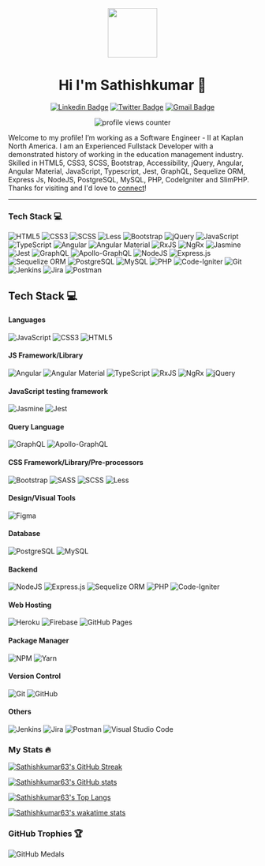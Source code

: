 <div id="header" align="center">
  <img
    src="https://media.giphy.com/media/M9gbBd9nbDrOTu1Mqx/giphy.gif"
    width="100"
  />

# Hi I'm Sathishkumar 👋
[![Linkedin Badge](https://img.shields.io/badge/-sathishkumar63-blue?style=flat&logo=Linkedin&logoColor=white&link=https://www.linkedin.com/in/sathishkumar63/)](https://www.linkedin.com/in/sathishkumar63/)
[![Twitter Badge](https://img.shields.io/badge/-@__sathishjim63-1ca0f1?style=flat&labelColor=1ca0f1&logo=twitter&logoColor=white&link=https://twitter.com/sathishjim63)](https://twitter.com/sathishjim63)
[![Gmail Badge](https://img.shields.io/badge/-sathishjim-c14438?style=flat&logo=Gmail&logoColor=white&link=mailto:sathishjim@gmail.com)](mailto:sathishjim@gmail.com)
    
<img
  src="https://komarev.com/ghpvc/?username=sathishkumar63&style=flat-square&color=blue"
  alt="profile views counter"
  />
</div>

Welcome to my profile! I’m working as a Software Engineer - II at Kaplan North America. I am an Experienced Fullstack Developer with a demonstrated history of working in the education management industry. Skilled in HTML5, CSS3, SCSS, Bootstrap, Accessibility, jQuery, Angular, Angular Material, JavaScript, Typescript, Jest, GraphQL, Sequelize ORM,  Express Js, NodeJS, PostgreSQL, MySQL, PHP, CodeIgniter and SlimPHP. Thanks for visiting and I'd love to [connect](https://www.linkedin.com/in/sathishkumar63/)!

---
### Tech Stack 💻 

![HTML5](https://img.shields.io/badge/HTML5-%23E34F26.svg?style=flat&logo=html5&logoColor=white)
![CSS3](https://img.shields.io/badge/CSS3-%231572B6.svg?style=flat&logo=css3&logoColor=white)
![SCSS](https://img.shields.io/badge/SCSS-hotpink.svg?style=flat&logo=SASS&logoColor=white)
![Less](https://img.shields.io/badge/less-2B4C80?style=flat&logo=less&logoColor=white)
![Bootstrap](https://img.shields.io/badge/Bootstrap-%23563D7C.svg?style=flat&logo=bootstrap&logoColor=white)
![jQuery](https://img.shields.io/badge/jQuery-%230769AD.svg?style=flat&logo=jquery&logoColor=white) 
![JavaScript](https://img.shields.io/badge/JavaScript-%23323330.svg?style=flat&logo=javascript&logoColor=%23F7DF1E)
![TypeScript](https://img.shields.io/badge/TypeScript-%23007ACC.svg?style=flat&logo=typescript&logoColor=white)
![Angular](https://img.shields.io/badge/Angular-%23DD0031.svg?style=flat&logo=angular&logoColor=white)
![Angular Material](https://img.shields.io/badge/Angular%20Material-%23E23237.svg?style=flat&logo=angularjs&logoColor=white)
![RxJS](https://img.shields.io/badge/RxJS-%23B7178C.svg?style=flat&logo=reactivex&logoColor=white)
![NgRx](https://img.shields.io/badge/NgRx-%23B7178C.svg?style=flat&logo=reactivex&logoColor=white)
![Jasmine](https://img.shields.io/badge/Jasmine-%238A4182.svg?style=flat&logo=jasmine&logoColor=white)
![Jest](https://img.shields.io/badge/Jest-%238A4182.svg?style=flat&logo=jest&logoColor=white)
![GraphQL](https://img.shields.io/badge/GraphQL-E10098?style=flat&logo=graphql&logoColor=white) 
![Apollo-GraphQL](https://img.shields.io/badge/Apollo-GraphQL-311C87?style=flat&logo=apollo-graphql)
![NodeJS](https://img.shields.io/badge/NodeJS-6DA55F?style=flat&logo=node.js&logoColor=white) 
![Express.js](https://img.shields.io/badge/Express.js-%23404d59.svg?style=flat&logo=express&logoColor=%2361DAFB) 
![Sequelize ORM](https://img.shields.io/badge/Sequelize%20ORM-%23404d59.svg?style=flat&logo=sequelize&logoColor=%2361DAFB) 
![PostgreSQL](https://img.shields.io/badge/PostgreSQL-%23316192.svg?style=flat&logo=postgresql&logoColor=white)
![MySQL](https://img.shields.io/badge/MySQL-%2300f.svg?style=flat&logo=mysql&logoColor=white) 
![PHP](https://img.shields.io/badge/PHP-%23777BB4.svg?style=flat&logo=php&logoColor=white)
![Code-Igniter](https://img.shields.io/badge/CodeIgniter-%23EF4223.svg?style=flat&logo=codeIgniter&logoColor=white)
![Git](https://img.shields.io/badge/Git-%23E34F26.svg?style=flat&logo=git&logoColor=white)
![Jenkins](https://img.shields.io/badge/jenkins-%232C5263.svg?style=flat&logo=jenkins&logoColor=white)
![Jira](https://img.shields.io/badge/Jira-%230A0FFF.svg?style=flat&logo=jira&logoColor=white) 
![Postman](https://img.shields.io/badge/Postman-FF6C37?style=flat&logo=postman&logoColor=white)

## Tech Stack 💻
#### Languages
![JavaScript](https://img.shields.io/badge/-JavaScript-000?style=for-the-badge&logo=javascript)
![CSS3](https://img.shields.io/badge/-CSS3-000?style=for-the-badge&logo=css3)
![HTML5](https://img.shields.io/badge/-HTML5-%23E34F26.svg?style=for-the-badge&logo=html5)

#### JS Framework/Library
![Angular](https://img.shields.io/badge/-Angular-000?style=for-the-badge&logo=angular)
![Angular Material](https://img.shields.io/badge/-Angular%20Material-000?style=for-the-badge&logo=angular)
![TypeScript](https://img.shields.io/badge/-TypeScript-000?style=for-the-badge&logo=typescript)
![RxJS](https://img.shields.io/badge/-RxJS-000.svg?style=for-the-badge&logo=reactivex)
![NgRx](https://img.shields.io/badge/-NgRx-000.svg?style=for-the-badge&logo=reactivex)
![jQuery](https://img.shields.io/badge/-jQuery-000?style=for-the-badge&logo=jquery) 

#### JavaScript testing framework
![Jasmine](https://img.shields.io/badge/-Jasmine-000?style=for-the-badge&logo=jasmine)
![Jest](https://img.shields.io/badge/-Jest-000?style=for-the-badge&logo=jest)

#### Query Language
![GraphQL](https://img.shields.io/badge/-GraphQL-000?style=for-the-badge&logo=graphql)
![Apollo-GraphQL](https://img.shields.io/badge/Apollo-GraphQL-311C87?style=for-the-badge&logo=apollo-graphql)

#### CSS Framework/Library/Pre-processors
![Bootstrap](https://img.shields.io/badge/-Bootstrap-000?style=for-the-badge&logo=bootstrap)
![SASS](https://img.shields.io/badge/-SASS-000?style=for-the-badge&logo=sass)
![SCSS](https://img.shields.io/badge/-SCSS-000?style=for-the-badge&logo=SASS)
![Less](https://img.shields.io/badge/-less-000?style=for-the-badge&logo=less)

#### Design/Visual Tools
![Figma](https://img.shields.io/badge/-Figma-000?style=for-the-badge&logo=figma)

#### Database
![PostgreSQL](https://img.shields.io/badge/-PostgreSQL-000?style=for-the-badge&logo=postgresql)
![MySQL](https://img.shields.io/badge/-MySQL-000?style=for-the-badge&logo=mysql)

#### Backend
![NodeJS](https://img.shields.io/badge/-NodeJS-000?style=for-the-badge&logo=node.js&logoColor=pink)
![Express.js](https://img.shields.io/badge/-ExpressJS-000?style=for-the-badge&logo=express)
![Sequelize ORM](https://img.shields.io/badge/-Sequelize%20ORM-000?style=for-the-badge&logo=sequelize)
![PHP](https://img.shields.io/badge/-PHP-000g?style=for-the-badge&logo=php)
![Code-Igniter](https://img.shields.io/badge/-CodeIgniter-000?style=for-the-badge&logo=codeIgniter)

#### Web Hosting
![Heroku](https://img.shields.io/badge/-Heroku-000?style=for-the-badge&logo=heroku)
![Firebase](https://img.shields.io/badge/-Firebase-000?style=for-the-badge&logo=firebase)
![GitHub Pages](https://img.shields.io/badge/-GitHub%20Pages-000?style=for-the-badge&logo=github)

#### Package Manager
![NPM](https://img.shields.io/badge/-NPM-000?style=for-the-badge&logo=npm)
![Yarn](https://img.shields.io/badge/-yarn-000?style=for-the-badge&logo=yarn)

#### Version Control
![Git](https://img.shields.io/badge/-Git-000?style=for-the-badge&logo=git)
![GitHub](https://img.shields.io/badge/-GitHub-000?style=for-the-badge&logo=github)

#### Others
![Jenkins](https://img.shields.io/badge/-Jenkins-000?style=for-the-badge&logo=jenkins)
![Jira](https://img.shields.io/badge/-Jira-000?style=for-the-badge&logo=jira) 
![Postman](https://img.shields.io/badge/-Postman-000?style=for-the-badge&logo=postman)
![Visual Studio Code](https://img.shields.io/badge/-Visual%20Studio%20Code-000?style=for-the-badge&logo=visual-studio-code)

### My Stats :fire:
[![Sathishkumar63's GitHub Streak](http://github-readme-streak-stats.herokuapp.com?user=sathishkumar63&show_icons=true&count_private=true&theme=github-dark&date_format=M%20j%5B%2C%20Y%5D)](http://github-readme-streak-stats.herokuapp.com?user=sathishkumar63&theme=github-dark&date_format=M%20j%5B%2C%20Y%5D)

[![Sathishkumar63's GitHub stats](https://github-readme-stats.vercel.app/api?username=sathishkumar63&count_private=true&show_icons=true&theme=solarized-dark)](https://github.com/sathishkumar63/github-readme-stats)

[![Sathishkumar63's Top Langs](https://github-readme-stats.vercel.app/api/top-langs/?username=sathishkumar63&langs_count=8&layout=compact&theme=vision-friendly-dark)](https://github-readme-stats.vercel.app/api/top-langs/?username=sathishkumar63&layout=compact&show_icons=true&count_private=true&theme=vision-friendly-dark)

[![Sathishkumar63's wakatime stats](https://github-readme-stats.vercel.app/api/wakatime?username=Sathishkumar63)](https://wakatime.com/@sathishkumar63)

<!--START_SECTION:waka-->
<!--END_SECTION:waka-->

### GitHub Trophies 🏆
  
![GitHub Medals](https://github-profile-trophy.vercel.app/?username=sathishkumar63&theme=darkhub&no-frame=false&no-bg=false&margin-w=4)

